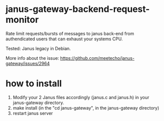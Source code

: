 # janus-gateway-backend-request-monitor
Rate limit requests/bursts of messages to janus back-end from authendicated users that can exhaust your systems CPU. 

Tested: 
Janus legacy in Debian.

More info about the issue:
https://github.com/meetecho/janus-gateway/issues/2964

# how to install
1. Modify your 2 Janus files accordingly (janus.c and janus.h) in your janus-gateway directory.
2. make install (in the "cd janus-gateway", in the janus-gateway directory)
3. restart janus server
